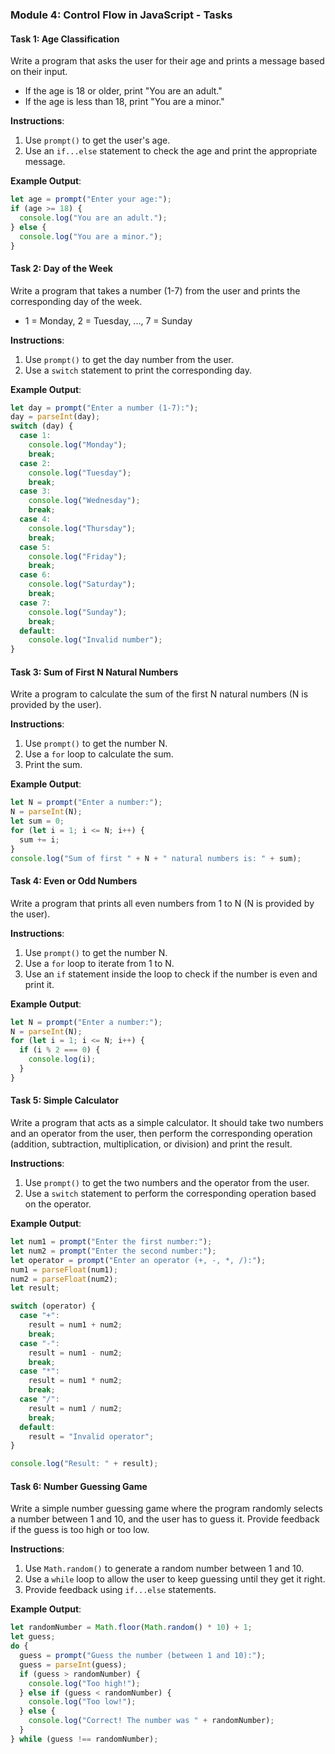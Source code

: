 ### Module 4: Control Flow in JavaScript - Tasks

#### Task 1: Age Classification
Write a program that asks the user for their age and prints a message based on their input.
- If the age is 18 or older, print "You are an adult."
- If the age is less than 18, print "You are a minor."

**Instructions**:
1. Use `prompt()` to get the user's age.
2. Use an `if...else` statement to check the age and print the appropriate message.

**Example Output**:
```javascript
let age = prompt("Enter your age:");
if (age >= 18) {
  console.log("You are an adult.");
} else {
  console.log("You are a minor.");
}
```

#### Task 2: Day of the Week
Write a program that takes a number (1-7) from the user and prints the corresponding day of the week.
- 1 = Monday, 2 = Tuesday, ..., 7 = Sunday

**Instructions**:
1. Use `prompt()` to get the day number from the user.
2. Use a `switch` statement to print the corresponding day.

**Example Output**:
```javascript
let day = prompt("Enter a number (1-7):");
day = parseInt(day);
switch (day) {
  case 1:
    console.log("Monday");
    break;
  case 2:
    console.log("Tuesday");
    break;
  case 3:
    console.log("Wednesday");
    break;
  case 4:
    console.log("Thursday");
    break;
  case 5:
    console.log("Friday");
    break;
  case 6:
    console.log("Saturday");
    break;
  case 7:
    console.log("Sunday");
    break;
  default:
    console.log("Invalid number");
}
```

#### Task 3: Sum of First N Natural Numbers
Write a program to calculate the sum of the first N natural numbers (N is provided by the user).

**Instructions**:
1. Use `prompt()` to get the number N.
2. Use a `for` loop to calculate the sum.
3. Print the sum.

**Example Output**:
```javascript
let N = prompt("Enter a number:");
N = parseInt(N);
let sum = 0;
for (let i = 1; i <= N; i++) {
  sum += i;
}
console.log("Sum of first " + N + " natural numbers is: " + sum);
```

#### Task 4: Even or Odd Numbers
Write a program that prints all even numbers from 1 to N (N is provided by the user).

**Instructions**:
1. Use `prompt()` to get the number N.
2. Use a `for` loop to iterate from 1 to N.
3. Use an `if` statement inside the loop to check if the number is even and print it.

**Example Output**:
```javascript
let N = prompt("Enter a number:");
N = parseInt(N);
for (let i = 1; i <= N; i++) {
  if (i % 2 === 0) {
    console.log(i);
  }
}
```

#### Task 5: Simple Calculator
Write a program that acts as a simple calculator. It should take two numbers and an operator from the user, then perform the corresponding operation (addition, subtraction, multiplication, or division) and print the result.

**Instructions**:
1. Use `prompt()` to get the two numbers and the operator from the user.
2. Use a `switch` statement to perform the corresponding operation based on the operator.

**Example Output**:
```javascript
let num1 = prompt("Enter the first number:");
let num2 = prompt("Enter the second number:");
let operator = prompt("Enter an operator (+, -, *, /):");
num1 = parseFloat(num1);
num2 = parseFloat(num2);
let result;

switch (operator) {
  case "+":
    result = num1 + num2;
    break;
  case "-":
    result = num1 - num2;
    break;
  case "*":
    result = num1 * num2;
    break;
  case "/":
    result = num1 / num2;
    break;
  default:
    result = "Invalid operator";
}

console.log("Result: " + result);
```

#### Task 6: Number Guessing Game
Write a simple number guessing game where the program randomly selects a number between 1 and 10, and the user has to guess it. Provide feedback if the guess is too high or too low.

**Instructions**:
1. Use `Math.random()` to generate a random number between 1 and 10.
2. Use a `while` loop to allow the user to keep guessing until they get it right.
3. Provide feedback using `if...else` statements.

**Example Output**:
```javascript
let randomNumber = Math.floor(Math.random() * 10) + 1;
let guess;
do {
  guess = prompt("Guess the number (between 1 and 10):");
  guess = parseInt(guess);
  if (guess > randomNumber) {
    console.log("Too high!");
  } else if (guess < randomNumber) {
    console.log("Too low!");
  } else {
    console.log("Correct! The number was " + randomNumber);
  }
} while (guess !== randomNumber);
```


